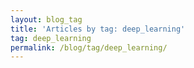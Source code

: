 ```yaml
---
layout: blog_tag
title: 'Articles by tag: deep_learning'
tag: deep_learning
permalink: /blog/tag/deep_learning/
---
```


